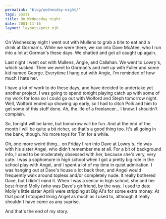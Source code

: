 ```yaml
---
permalink: "blog/wednesday-night/"
tags: posts
title: On Wednesday night
date: 2001-11-16
layout: layouts/post.njk
---
```


On Wednesday night I went out with Mullens to grab a bite to eat and a drink at Gorman's. While we were there, we ran into Dave McAtee, who I run into a lot at Gorman's these days. We chatted and got all caught up again.

Last night I went out with Mullens, Angie, and Callahan. We went to Lowry's, which sucked. Then we went to Gorman's and met up with Fuller and some kid named George. Everytime I hang out with Angie, I'm reminded of how much I hate her.

I have a lot of work to do these days, and have decided to undertake yet another project. I was going to spend tonight playing catch up with some of my work for Iona so I could go out with Wolford and Steph tomorrow night. Well, Wolford ended up showing up early, so I had to ditch Polk and him to get some of this stuff done. Ah, the life of a freelancer... I know, I shouldn't complain.

So, tonight will be lame, but tomorrow will be fun. And at the end of the month I will be quite a bit richer, so that's a good thing too. It's all going in the bank, though. No more toys for Tim for a while.

Oh, one more weird thing... on Friday I ran into Dave at Lowry's. He was with his sister Angel, who didn't remember me at all. For a bit of background info, I used to be moderately obsessed with her, because she's very, very cute. I was a sophomore in high school when I got a pretty big role in the school play with Angel, and I spent a lot of my time in quiet admiration. I was hanging out at Dave's house a lot back then, and Angel would frequently walk around topless and/or completely nude. It really bothered Dave, but I didn't mind it. When I was a senior in high school, she and her best friend Molly (who was Dave's girlfriend, by the way. I used to date Molly's little sister April) were stripping at Big Al's for some extra money. At that point I stopped liking Angel as much as I used to, although it really shouldn't have come as any suprise.

And that's the end of my story.